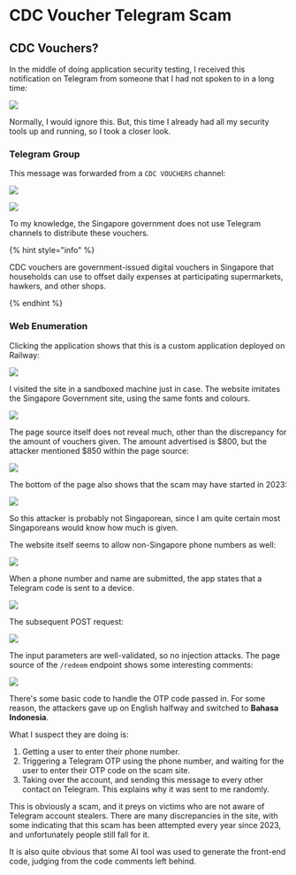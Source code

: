 # CDC Voucher Telegram Scam

## CDC Vouchers?

In the middle of doing application security testing, I received this notification on Telegram from someone that I had not spoken to in a long time:

![](../../../.gitbook/assets/fake-cdc-image.png)

Normally, I would ignore this. But, this time I already had all my security tools up and running, so I took a closer look.

### Telegram Group

This message was forwarded from a `CDC VOUCHERS` channel:

![](../../../.gitbook/assets/fake-cdc-image-1.png)

![](../../../.gitbook/assets/fake-cdc-image-2.png)

To my knowledge, the Singapore government does not use Telegram channels to distribute these vouchers.

{% hint style="info" %}

CDC vouchers are government-issued digital vouchers in Singapore that households can use to offset daily expenses at participating supermarkets, hawkers, and other shops.

{% endhint %}

### Web Enumeration

Clicking the application shows that this is a custom application deployed on Railway:

![](../../../.gitbook/assets/fake-cdc-image-3.png)

I visited the site in a sandboxed machine just in case. The website imitates the Singapore Government site, using the same fonts and colours.

![](../../../.gitbook/assets/fake-cdc-image-4.png)

The page source itself does not reveal much, other than the discrepancy for the amount of vouchers given. The amount advertised is \$800, but the attacker mentioned \$850 within the page source:

![](../../../.gitbook/assets/fake-cdc-image-5.png)

The bottom of the page also shows that the scam may have started in 2023:

![](../../../.gitbook/assets/fake-cdc-image-10.png)

So this attacker is probably not Singaporean, since I am quite certain most Singaporeans would know how much is given.

The website itself seems to allow non-Singapore phone numbers as well:

![](../../../.gitbook/assets/fake-cdc-image-6.png)

When a phone number and name are submitted, the app states that a Telegram code is sent to a device.

![](../../../.gitbook/assets/fake-cdc-image-7.png)

The subsequent POST request:

![](../../../.gitbook/assets/fake-cdc-image-8.png)

The input parameters are well-validated, so no injection attacks. The page source of the `/redeem` endpoint shows some interesting comments:

![](../../../.gitbook/assets/fake-cdc-image-9.png)

There's some basic code to handle the OTP code passed in. For some reason, the attackers gave up on English halfway and switched to **Bahasa Indonesia**.

What I suspect they are doing is:

1. Getting a user to enter their phone number.
2. Triggering a Telegram OTP using the phone number, and waiting for the user to enter their OTP code on the scam site.
3. Taking over the account, and sending this message to every other contact on Telegram. This explains why it was sent to me randomly.

This is obviously a scam, and it preys on victims who are not aware of Telegram account stealers. There are many discrepancies in the site, with some indicating that this scam has been attempted every year since 2023, and unfortunately people still fall for it.

It is also quite obvious that some AI tool was used to generate the front-end code, judging from the code comments left behind.